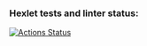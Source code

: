 ### Hexlet tests and linter status:
[![Actions Status](https://github.com/Lugonue/frontend-project-12/workflows/hexlet-check/badge.svg)](https://github.com/Lugonue/frontend-project-12/actions)